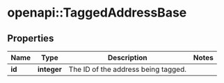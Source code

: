 # openapi::TaggedAddressBase

## Properties
Name | Type | Description | Notes
------------ | ------------- | ------------- | -------------
**id** | **integer** | The ID of the address being tagged. | 


